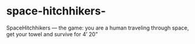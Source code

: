 # space-hitchhikers-
SpaceHitchhikers — the game: you are a human traveling through space, get your towel and survive for 4’ 20”
